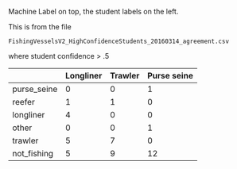
Machine Label on top, the student labels on the left. 

This is from the file
```
FishingVesselsV2_HighConfidenceStudents_20160314_agreement.csv
```
where student confidence > .5
  
| | Longliner | Trawler | Purse seine |
|---|---|---|---|
| purse_seine | 0 | 0 | 1 |
| reefer | 1 | 1 | 0 |
| longliner | 4 | 0 | 0 | 
| other | 0 | 0 | 1 |
| trawler | 5 | 7 | 0 |
| not_fishing | 5 | 9 | 12 |
